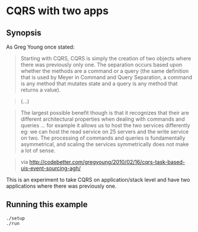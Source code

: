 # CQRS with two apps

## Synopsis

As Greg Young once stated:
> Starting with CQRS, CQRS is simply the creation of two objects where there was previously only one. The separation occurs based upon whether the methods are a command or a query (the same definition that is used by Meyer in Command and Query Separation, a command is any method that mutates state and a query is any method that returns a value).

> (…)

> The largest possible benefit though is that it recognizes that their are different architectural properties when dealing with commands and queries … for example it allows us to host the two services differently eg: we can host the read service on 25 servers and the write service on two. The processing of commands and queries is fundamentally asymmetrical, and scaling the services symmetrically does not make a lot of sense.

> via http://codebetter.com/gregyoung/2010/02/16/cqrs-task-based-uis-event-sourcing-agh/

This is an experiment to take CQRS on application/stack level and have two applications where there was previously one.

## Running this example

    ./setup
    ./run



